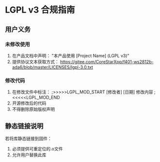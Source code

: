 # LGPL v3 合规指南

## 用户义务
### 未修改使用
1. 在产品文档中声明：
   "本产品使用 [Project Name] (LGPL v3)"
2. 提供协议文本获取方式：
   https://gitee.com/CoreStarXpp/f401-ws2812b-ada6/blob/master/LICENSES/lgpl-3.0.txt

### 修改代码
1. 在修改文件中标注：
;>>>>>LGPL_MOD_START [修改者] [日期] 修改内容
;<<<<<LGPL_MOD_END
2. 开源修改后的代码
3. 不得删除原始版权声明

## 静态链接说明
若将库静态链接到固件：
1. 必须提供可重定位的.o文件
2. 允许用户替换此库
